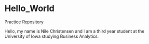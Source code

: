# Hello_World
Practice Repository


Hello, my name is Nile Christensen and I am a third year student at the University of Iowa studying Business Analytics.
